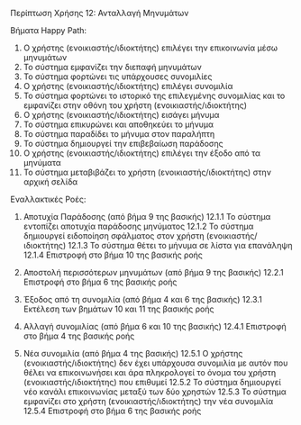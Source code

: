 Περίπτωση Χρήσης 12: Ανταλλαγή Μηνυμάτων 

Βήματα Happy Path:
1.  Ο χρήστης (ενοικιαστής/ιδιοκτήτης) επιλέγει την επικοινωνία μέσω μηνυμάτων
2.  Το σύστημα εμφανίζει την διεπαφή μηνυμάτων
3.  Το σύστημα φορτώνει τις υπάρχουσες συνομιλίες
4.  Ο χρήστης (ενοικιαστής/ιδιοκτήτης) επιλέγει συνομιλία
5.  Το σύστημα φορτώνει το ιστορικό της επιλεγμένης συνομιλίας και το εμφανίζει στην οθόνη του χρήστη (ενοικιαστής/ιδιοκτήτης)
6.  Ο χρήστης (ενοικιαστής/ιδιοκτήτης) εισάγει μήνυμα
7.  Το σύστημα επικυρώνει και αποθηκεύει το μήνυμα
8.  Το σύστημα παραδίδει το μήνυμα στον παραλήπτη
9.  Το σύστημα δημιουργεί την επιβεβαίωση παράδοσης
10. Ο χρήστης (ενοικιαστής/ιδιοκτήτης) επιλέγει την έξοδο από τα μηνύματα
11. Το σύστημα μεταβιβάζει το χρήστη (ενοικιαστής/ιδιοκτήτης) στην αρχική σελίδα

Εναλλακτικές Ροές:
1. Αποτυχία Παράδοσης (από βήμα 9 της βασικής)
12.1.1 Το σύστημα εντοπίζει αποτυχία παράδοσης μηνύματος
12.1.2 Το σύστημα δημιουργεί ειδοποίηση σφάλματος στον χρήστη (ενοικιαστής/ιδιοκτήτης)
12.1.3 Το σύστημα θέτει το μήνυμα σε λίστα για επανάληψη
12.1.4 Επιστροφή στο βήμα 10 της βασικής ροής 

2. Αποστολή περισσότερων μηνυμάτων (από βήμα 9 της βασικής)
12.2.1 Επιστροφή στο βήμα 6 της βασικής ροής

3. Έξοδος από τη συνομιλία (από βήμα 4 και 6 της βασικής)
12.3.1 Εκτέλεση των βημάτων 10 και 11 της βασικής ροής

4. Αλλαγή συνομιλίας (από βήμα 6 και 10 της βασικής)
12.4.1 Επιστροφή στο βήμα 4 της βασικής ροής 

5. Νέα συνομιλία (από βήμα 4 της βασικής)
12.5.1 Ο χρήστης (ενοικιαστής/ιδιοκτήτης) δεν έχει υπάρχουσα συνομιλία με αυτόν που θέλει να επικοινωνήσει και άρα πληκρολογεί το όνομα του χρήστη (ενοικιαστής/ιδιοκτήτης) που επιθυμεί
12.5.2 Το σύστημα δημιουργεί νέο κανάλι επικοινωνίας μεταξύ των δύο χρηστών
12.5.3 Το σύστημα εμφανίζει στο χρήστη (ενοικιαστής/ιδιοκτήτης) την νέα συνομιλία
12.5.4 Επιστροφή στο βήμα 6 της βασικής ροής 